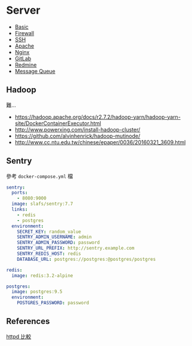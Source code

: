 # Server

* [Basic](basic.md)
* [Firewall](firewall.md)
* [SSH](ssh/README.md)
* [Apache](apache.md)
* [Nginx](nginx.md)
* [GitLab](gitlab/README.md)
* [Redmine](redmine/README.md)
* [Message Queue](mq/message-queue.md)

## Hadoop

難...

* https://hadoop.apache.org/docs/r2.7.2/hadoop-yarn/hadoop-yarn-site/DockerContainerExecutor.html
* http://www.powerxing.com/install-hadoop-cluster/
* https://github.com/alvinhenrick/hadoop-mutinode/
* http://www.cc.ntu.edu.tw/chinese/epaper/0036/20160321_3609.html

## Sentry

參考 `docker-compose.yml` 檔

```yml
sentry:
  ports:
    - 8080:9000
  image: slafs/sentry:7.7
  links:
    - redis
    - postgres
  environment:
    SECRET_KEY: random_value
    SENTRY_ADMIN_USERNAME: admin
    SENTRY_ADMIN_PASSWORD: password
    SENTRY_URL_PREFIX: http://sentry.example.com
    SENTRY_REDIS_HOST: redis
    DATABASE_URL: postgres://postgres:@postgres/postgres

redis:
  image: redis:3.2-alpine

postgres:
  image: postgres:9.5
  environment:
    POSTGRES_PASSWORD: password
```

## References

[httpd 比較](http://jetfar.com/apache-nginx-lighttpd-future-compared/)
